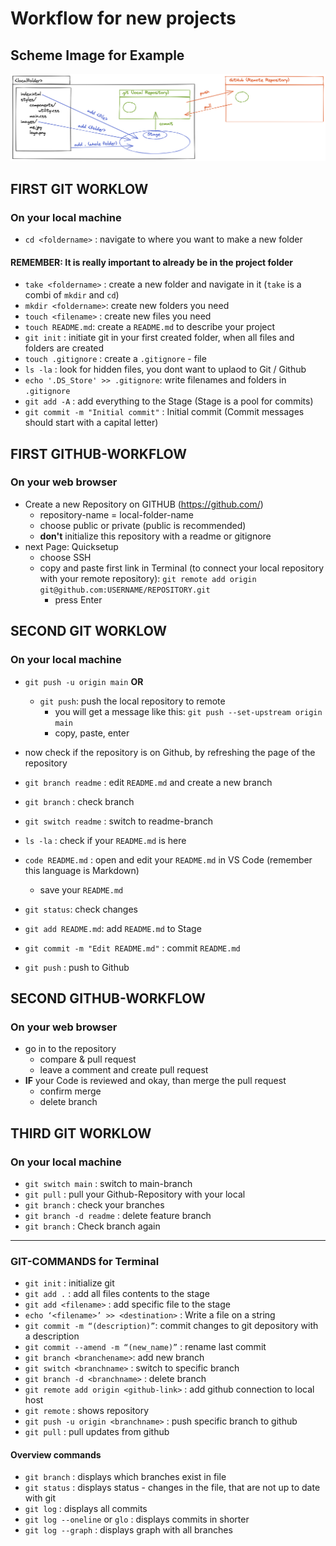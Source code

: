 # Workflow for new projects

## Scheme Image for Example

![](./images/git-github-workflow.png)

## FIRST GIT WORKLOW

### On your local machine

- `cd <foldername>` : navigate to where you want to make a new folder

#### REMEMBER: It is really important to already be in the project folder

- `take <foldername>` : create a new folder and navigate in it (`take` is a combi of `mkdir` and `cd`)
- `mkdir <foldername>`: create new folders you need
- `touch <filename>` : create new files you need
- `touch README.md`: create a `README.md` to describe your project
- `git init` : initiate git in your first created folder, when all files and folders are created
- `touch .gitignore` : create a `.gitignore` - file
- `ls -la` : look for hidden files, you dont want to uplaod to Git / Github
- `echo '.DS_Store' >> .gitignore`: write filenames and folders in `.gitignore`
- `git add -A` : add everything to the Stage (Stage is a pool for commits)
- `git commit -m "Initial commit"` : Initial commit (Commit messages should start with a capital letter)

## FIRST GITHUB-WORKFLOW

### On your web browser

- Create a new Repository on GITHUB (https://github.com/)
  - repository-name = local-folder-name
  - choose public or private (public is recommended)
  - **don't** initialize this repository with a readme or gitignore
- next Page: Quicksetup
  - choose SSH
  - copy and paste first link in Terminal (to connect your local repository with your remote repository): `git remote add origin git@github.com:USERNAME/REPOSITORY.git`
    - press Enter

## SECOND GIT WORKLOW

### On your local machine

- `git push -u origin main` **OR**

  - `git push`: push the local repository to remote
    - you will get a message like this: `git push --set-upstream origin main`
    - copy, paste, enter

- now check if the repository is on Github, by refreshing the page of the repository

- `git branch readme` : edit `README.md` and create a new branch
- `git branch` : check branch
- `git switch readme` : switch to readme-branch
- `ls -la` : check if your `README.md` is here
- `code README.md` : open and edit your `README.md` in VS Code (remember this language is Markdown)
  - save your `README.md`
- `git status`: check changes
- `git add README.md`: add `README.md` to Stage
- `git commit -m "Edit README.md"` : commit `README.md`
- `git push` : push to Github

## SECOND GITHUB-WORKFLOW

### On your web browser

- go in to the repository
  - compare & pull request
  - leave a comment and create pull request
- **IF** your Code is reviewed and okay, than merge the pull request
  - confirm merge
  - delete branch

## THIRD GIT WORKLOW

### On your local machine

- `git switch main` : switch to main-branch
- `git pull` : pull your Github-Repository with your local
- `git branch` : check your branches
- `git branch -d readme` : delete feature branch
- `git branch` : Check branch again

---

### GIT-COMMANDS for Terminal

- `git init` : initialize git
- `git add .` : add all files contents to the stage
- `git add <filename>` : add specific file to the stage
- `echo ‘<filename>’ >> <destination>` : Write a file on a string
- `git commit -m “(description)”`: commit changes to git depository with a description
- `git commit --amend -m “(new_name)”` : rename last commit
- `git branch <branchename>`: add new branch
- `git switch <branchname>` : switch to specific branch
- `git branch -d <branchname>` : delete branch
- `git remote add origin <github-link>` : add github connection to local host
- `git remote` : shows repository
- `git push -u origin <branchname>` : push specific branch to github
- `git pull` : pull updates from github

#### Overview commands

- `git branch` : displays which branches exist in file
- `git status` : displays status - changes in the file, that are not up to date with git
- `git log` : displays all commits
- `git log --oneline` or `glo` : displays commits in shorter
- `git log --graph` : displays graph with all branches
